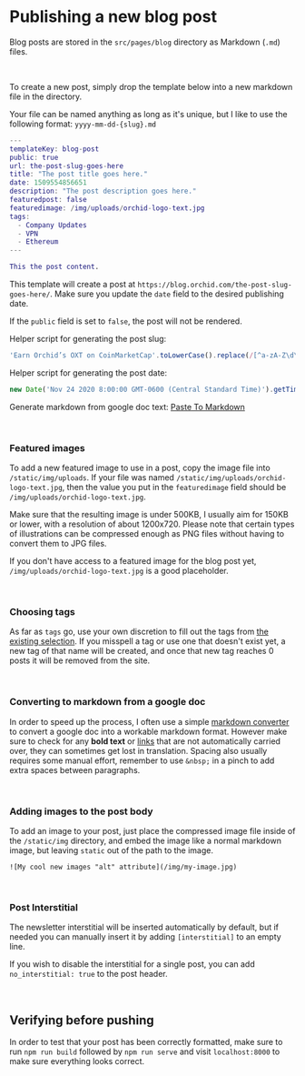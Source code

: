 # Publishing a new blog post

Blog posts are stored in the `src/pages/blog` directory as Markdown (`.md`) files.

&nbsp;

To create a new post, simply drop the template below into a new markdown file in the directory.

Your file can be named anything as long as it's unique, but I like to use the following format: `yyyy-mm-dd-{slug}.md`

```m
---
templateKey: blog-post
public: true
url: the-post-slug-goes-here
title: "The post title goes here."
date: 1509554856651
description: "The post description goes here."
featuredpost: false
featuredimage: /img/uploads/orchid-logo-text.jpg
tags:
  - Company Updates
  - VPN
  - Ethereum
---

This the post content.
```

This template will create a post at `https://blog.orchid.com/the-post-slug-goes-here/`. Make sure you update the `date` field to the desired publishing date.

If the `public` field is set to `false`, the post will not be rendered.

Helper script for generating the post slug: 
```js
'Earn Orchid’s OXT on CoinMarketCap'.toLowerCase().replace(/[^a-zA-Z\d\s:]/g,'').replace(/ /ig, '-')
```

Helper script for generating the post date: 
```js
new Date('Nov 24 2020 8:00:00 GMT-0600 (Central Standard Time)').getTime();
```

Generate markdown from google doc text: [Paste To Markdown](https://euangoddard.github.io/clipboard2markdown/)


&nbsp;

### Featured images
To add a new featured image to use in a post, copy the image file into `/static/img/uploads`. If your file was named `/static/img/uploads/orchid-logo-text.jpg`, then the value you put in the `featuredimage` field should be `/img/uploads/orchid-logo-text.jpg`.

Make sure that the resulting image is under 500KB, I usually aim for 150KB or lower, with a resolution of about 1200x720. Please note that certain types of illustrations can be compressed enough as PNG files without having to convert them to JPG files.

If you don't have access to a featured image for the blog post yet, `/img/uploads/orchid-logo-text.jpg` is a good placeholder.

&nbsp;

### Choosing tags
As far as `tags` go, use your own discretion to fill out the tags from [the existing selection](https://blog.orchid.com/tags/). If you misspell a tag or use one that doesn't exist yet, a new tag of that name will be created, and once that new tag reaches 0 posts it will be removed from the site.

&nbsp;

### Converting to markdown from a google doc
In order to speed up the process, I often use a simple [markdown converter](https://euangoddard.github.io/clipboard2markdown/) to convert a google doc into a workable markdown format. However make sure to check for any **bold text** or [links](#) that are not automatically carried over, they can sometimes get lost in translation. Spacing also usually requires some manual effort, remember to use `&nbsp;` in a pinch to add extra spaces between paragraphs.

&nbsp;

### Adding images to the post body

To add an image to your post, just place the compressed image file inside of the `/static/img` directory, and embed the image like a normal markdown image, but leaving `static` out of the path to the image.

`![My cool new images "alt" attribute](/img/my-image.jpg)`

&nbsp;

### Post Interstitial

The newsletter interstitial will be inserted automatically by default, but if needed you can manually insert it by adding `[interstitial]` to an empty line.

If you wish to disable the interstitial for a single post, you can add `no_interstitial: true` to the post header.

&nbsp;

## Verifying before pushing 
In order to test that your post has been correctly formatted, make sure to run `npm run build` followed by `npm run serve` and visit `localhost:8000` to make sure everything looks correct.